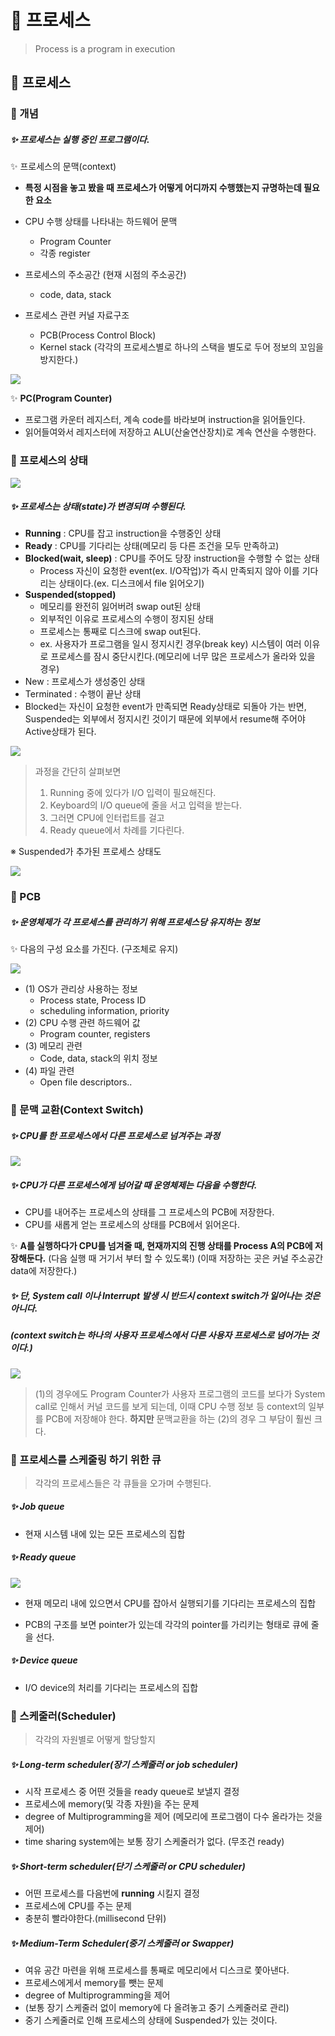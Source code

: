 # 🤔 프로세스

> Process is  a program in execution

## 🧐 프로세스



### 📕 개념

##### ✨ 프로세스는 실행 중인 프로그램이다.

✨ 프로세스의 문맥(context) 

- **특정 시점을 놓고 봤을 때 프로세스가 어떻게 어디까지 수행했는지 규명하는데 필요한 요소**

- CPU 수행 상태를 나타내는 하드웨어 문맥
  - Program Counter
  - 각종 register

- 프로세스의 주소공간 (현재 시점의 주소공간)
  - code, data, stack
- 프로세스 관련 커널 자료구조
  - PCB(Process Control Block)
  - Kernel stack (각각의 프로세스별로 하나의 스택을 별도로 두어 정보의 꼬임을 방지한다.)

![](./image/13.png)

✨ **PC(Program Counter)** 

- 프로그램 카운터 레지스터, 계속 code를 바라보며 instruction을 읽어들인다.
- 읽어들여와서 레지스터에 저장하고 ALU(산술연산장치)로 계속 연산을 수행한다.





### 📗 프로세스의 상태

![](./image/14.png)

##### ✨ 프로세스는 상태(state)가 변경되며 수행된다.

- **Running** : CPU를 잡고 instruction을 수행중인 상태
- **Ready** : CPU를 기다리는 상태(메모리 등 다른 조건을 모두 만족하고)
- **Blocked(wait, sleep)** : CPU를 주어도 당장 instruction을 수행할 수 없는 상태
  - Process 자신이 요청한 event(ex. I/O작업)가 즉시 만족되지 않아 이를 기다리는 상태이다.(ex. 디스크에서 file 읽어오기)
- **Suspended(stopped)**
  - 메모리를 완전히 잃어버려 swap out된 상태
  - 외부적인 이유로 프로세스의 수행이 정지된 상태
  - 프로세스는 통째로 디스크에 swap out된다.
  - ex. 사용자가 프로그램을 일시 정지시킨 경우(break key) 시스템이 여러 이유로 프로세스를 잠시 중단시킨다.(메모리에 너무 많은 프로세스가 올라와 있을 경우)
- New : 프로세스가 생성중인 상태
- Terminated : 수행이 끝난 상태
- Blocked는 자신이 요청한 event가 만족되면 Ready상태로 되돌아 가는 반면,
  Suspended는 외부에서 정지시킨 것이기 때문에 외부에서 resume해 주어야 Active상태가 된다.

![](./image/15.png)

> 과정을 간단히 살펴보면
>
> 1. Running 중에 있다가 I/O 입력이 필요해진다.
> 2. Keyboard의 I/O queue에 줄을 서고 입력을 받는다.
> 3. 그러면 CPU에 인터럽트를 걸고
> 4. Ready queue에서 차례를 기다린다.



※ Suspended가 추가된 프로세스 상태도

![](./image/20.png)



### 📘 PCB

##### ✨ 운영체제가 각 프로세스를 관리하기 위해 프로세스당 유지하는 정보

✨ 다음의 구성 요소를 가진다. (구조체로 유지)

![](./image/16.png)

- (1) OS가 관리상 사용하는 정보
  - Process state, Process ID
  - scheduling information, priority
- (2) CPU 수행 관련 하드웨어 값
  - Program counter, registers
- (3) 메모리 관련
  - Code, data, stack의 위치 정보
- (4) 파일 관련
  - Open file descriptors..



### 📕 문맥 교환(Context Switch)

##### ✨ CPU를 한 프로세스에서 다른 프로세스로 넘겨주는 과정

![](./image/17.png)

##### ✨ CPU가 다른 프로세스에게 넘어갈 때 운영체제는 다음을 수행한다.

- CPU를 내어주는 프로세스의 상태를 그 프로세스의 PCB에 저장한다.
- CPU를 새롭게 얻는 프로세스의 상태를 PCB에서 읽어온다.

✨ **A를 실행하다가 CPU를 넘겨줄 때, 현재까지의 진행 상태를 Process A의 PCB에 저장해둔다.**
       (다음 실행 때 거기서 부터 할 수 있도록!)
       (이때 저장하는 곳은 커널 주소공간 data에 저장한다.)

##### ✨ 단, System call 이나 Interrupt 발생 시 반드시 context switch가 일어나는 것은 아니다. 

#####      (context switch는 하나의 사용자 프로세스에서 다른 사용자 프로세스로 넘어가는 것이다.)

![](./image/18.png)

> (1)의 경우에도 Program Counter가 사용자 프로그램의 코드를 보다가 System call로 인해서 커널 코드를 보게 되는데, 이때 CPU 수행 정보 등 context의 일부를 PCB에 저장해야 한다. 
> **하지만** 문맥교환을 하는 (2)의 경우 그 부담이 훨씬 크다.





### 📗 프로세스를 스케줄링 하기 위한 큐

> 각각의 프로세스들은 각 큐들을 오가며 수행된다.

##### ✨ Job queue

- 현재 시스템 내에 있는 모든 프로세스의 집합



##### ✨ Ready queue

![](./image/19.png)

- 현재 메모리 내에 있으면서 CPU를 잡아서 실행되기를 기다리는 프로세스의 집합

- PCB의 구조를 보면 pointer가 있는데 각각의 pointer를 가리키는 형태로 큐에 줄을 선다.

##### ✨ Device queue

- I/O device의 처리를 기다리는 프로세스의 집합





### 📘 스케줄러(Scheduler)

> 각각의 자원별로 어떻게 할당할지

##### ✨ Long-term scheduler(장기 스케줄러 or job scheduler)

- 시작 프로세스 중 어떤 것들을 ready queue로 보낼지 결정
- 프로세스에 memory(및 각종 자원)을 주는 문제
- degree of Multiprogramming을 제어 (메모리에 프로그램이 다수 올라가는 것을 제어)
- time sharing system에는 보통 장기 스케줄러가 없다. (무조건 ready)

##### ✨ Short-term scheduler(단기 스케줄러 or CPU scheduler)

- 어떤 프로세스를 다음번에 **running** 시킬지 결정
- 프로세스에 CPU를 주는 문제
- 충분히 빨라야한다.(millisecond 단위)

##### ✨ Medium-Term Scheduler(중기 스케줄러 or Swapper)

- 여유 공간 마련을 위해 프로세스를 통째로 메모리에서 디스크로 쫓아낸다.
- 프로세스에게서 memory를 뺏는 문제
- degree of Multiprogramming을 제어
- (보통 장기 스케줄러 없이 memory에 다 올려놓고 중기 스케줄러로 관리)
- 중기 스케줄러로 인해 프로세스의 상태에 Suspended가 있는 것이다.